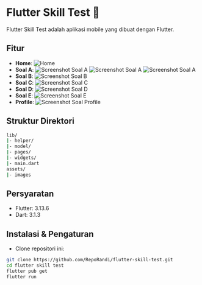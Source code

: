 # Flutter Skill Test 🌊

Flutter Skill Test adalah aplikasi mobile yang dibuat dengan Flutter.

## Fitur

- **Home**:
  ![Home](https://github.com/RepoRandi/flutter-skill-test/assets/63716330/8cdeb875-27ae-449c-b558-26cd4dde26cd)
- **Soal A**:
  ![Screenshot Soal A](https://your-image-url-here.com/screenshot.png)
  ![Screenshot Soal A](https://your-image-url-here.com/screenshot.png)
  ![Screenshot Soal A](https://your-image-url-here.com/screenshot.png)
- **Soal B**:
  ![Screenshot Soal B](https://your-image-url-here.com/screenshot.png)
- **Soal C**:
  ![Screenshot Soal C](https://your-image-url-here.com/screenshot.png)
- **Soal D**:
  ![Screenshot Soal D](https://your-image-url-here.com/screenshot.png)
- **Soal E**:
  ![Screenshot Soal E](https://your-image-url-here.com/screenshot.png)
- **Profile**:
  ![Screenshot Soal Profile](https://your-image-url-here.com/screenshot.png)

## Struktur Direktori

```bash
lib/
|- helper/
|- model/
|- pages/
|- widgets/
|- main.dart
assets/
|- images
```

## Persyaratan

- Flutter: 3.13.6
- Dart: 3.1.3

## Instalasi & Pengaturan

- Clone repositori ini:

```bash
git clone https://github.com/RepoRandi/flutter-skill-test.git
cd flutter skill test
flutter pub get
flutter run
```

